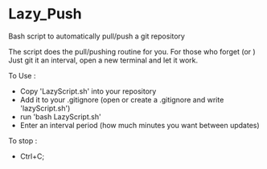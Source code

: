 # Lazy_Push
Bash script to automatically pull/push a git repository

The script does the pull/pushing routine for you. For those who forget (or )
Just git it an interval, open a new terminal and let it work.

To Use :
- Copy 'LazyScript.sh' into your repository
- Add it to your .gitignore (open or create a .gitignore and write 'lazyScript.sh')
- run 'bash LazyScript.sh'
- Enter an interval period (how much minutes you want between updates)

To stop :
- Ctrl+C;

